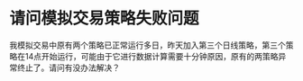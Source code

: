 # 请问模拟交易策略失败问题

我模拟交易中原有两个策略已正常运行多日，昨天加入第三个日线策略，第三个策略在14点开始运行，可能由于它进行数据计算需要十分钟原因，原有的两策略异常终止了。请问有没办法解决？
